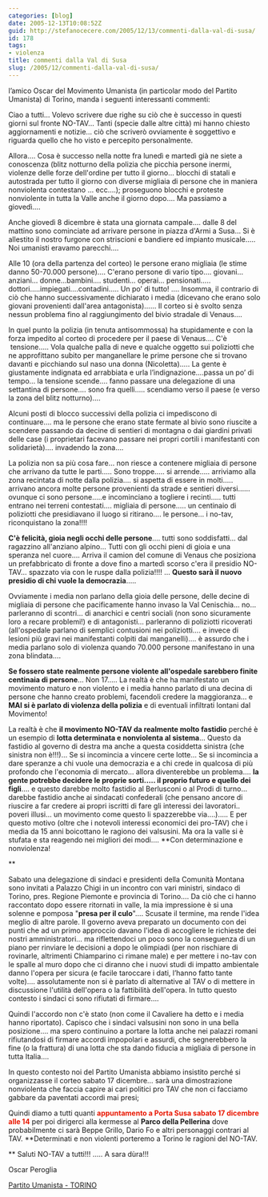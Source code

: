 ```yaml
---
categories: [blog]
date: 2005-12-13T10:08:52Z
guid: http://stefanocecere.com/2005/12/13/commenti-dalla-val-di-susa/
id: 178
tags:
- violenza
title: commenti dalla Val di Susa
slug: /2005/12/commenti-dalla-val-di-susa/
---
```


<img src='/wp-content/NOTAV.jpg' alt='' align='left' />l’amico Oscar del Movimento Umanista (in particolar modo del Partito Umanista) di Torino, manda i seguenti interessanti commenti:

Ciao a tutti… Volevo scrivere due righe su ciò che è successo in questi giorni sul fronte NO-TAV… Tanti (specie dalle altre città) mi hanno chiesto aggiornamenti e notizie… ciò che scriverò ovviamente è soggettivo e riguarda quello che ho visto e percepito personalmente.
  
Allora…. Cosa è successo nella notte fra lunedì e martedì già ne siete a conoscenza (blitz notturno della polizia che picchia persone inermi, violenze delle forze dell'ordine per tutto il giorno… blocchi di statali e autostrada per tutto il giorno con diverse migliaia di persone che in maniera nonviolenta contestano … ecc….); proseguono blocchi e proteste nonviolente in tutta la Valle anche il giorno dopo…. Ma passiamo a giovedì….

Anche giovedì 8 dicembre è stata una giornata campale…. dalle 8 del mattino sono cominciate ad arrivare persone in piazza d'Armi a Susa… Si è allestito il nostro furgone con striscioni e bandiere ed impianto musicale….. Noi umanisti eravamo parecchi….
  
Alle 10 (ora della partenza del corteo) le persone erano migliaia (le stime danno 50-70.000 persone)…. C'erano persone di vario tipo…. giovani… anziani… donne…bambini…. studenti… operai… pensionati….. dottori…..impiegati….contadini….. Un po’ di tutto! …. Insomma, il contrario di ciò che hanno successivamente dichiarato i media (dicevano che erano solo giovani provenienti dall'area antagonista)…… Il corteo si è svolto senza nessun problema fino al raggiungimento del bivio stradale di Venaus….

In quel punto la polizia (in tenuta antisommossa) ha stupidamente e con la forza impedito al corteo di procedere per il paese di Venaus…. C'è  tensione….. Vola qualche palla di neve e qualche oggetto sui poliziotti che ne approfittano subito per manganellare le prime persone che si trovano davanti e picchiando sul naso una donna (Nicoletta)….. La gente è giustamente indignata ed arrabbiata e urla l’indignazione….passa un po’ di tempo… la tensione scende…. fanno passare una delegazione di una settantina di persone…. sono fra quelli….. scendiamo verso il paese (e verso la zona del blitz notturno)….

Alcuni posti di blocco successivi della polizia ci impediscono di continuare…. ma le persone che erano state fermate al bivio sono riuscite a scendere passando da decine di sentieri di montagna o dai giardini privati delle case (i proprietari facevano passare nei propri cortili i manifestanti con solidarietà)…. invadendo la zona….

La polizia non sa più cosa fare… non riesce a contenere migliaia di persone che arrivano da tutte le parti….. Sono troppe….. si arrende….. arriviamo alla zona recintata di notte dalla polizia…. si aspetta di essere in molti….. arrivano ancora molte persone provenienti da strade e sentieri diversi…… ovunque ci sono persone…..e incominciano a togliere i recinti….. tutti entrano nei terreni contestati…. migliaia di persone….. un centinaio di poliziotti che presidiavano il luogo si ritirano…. le persone… i no-tav, riconquistano la zona!!!!

**C'è felicità, gioia negli occhi delle persone**…. tutti sono soddisfatti… dal ragazzino all'anziano alpino… Tutti con gli occhi pieni di gioia e una speranza nel cuore…. Arriva il camion del comune di Venaus che posiziona un prefabbricato di fronte a dove fino a martedì scorso c'era il presidio NO-TAV… spazzato via con le ruspe dalla polizia!!!! … **Questo sarà il nuovo presidio di chi vuole la democrazia**…..

Ovviamente i media non parlano della gioia delle persone, delle decine di migliaia di persone che pacificamente hanno invaso la Val Cenischia… no… parleranno di scontri… di anarchici e centri sociali (non sono sicuramente loro a recare problemi!) e di antagonisti… parleranno di poliziotti ricoverati (all'ospedale parlano di semplici contusioni nei poliziotti…. e invece di lesioni più gravi nei manifestanti colpiti dai manganelli)…. è assurdo che i media parlano solo di violenza quando 70.000 persone manifestano in una zona blindata….

**Se fossero state realmente persone violente all'ospedale sarebbero finite centinaia di persone**… Non 17….. La realtà è che ha manifestato un movimento maturo e non violento e i media hanno parlato di una decina di persone che hanno creato problemi, facendoli credere la maggioranza… e **MAI si è parlato di violenza della polizia** e di eventuali infiltrati lontani dal Movimento!

La realtà è che **il movimento NO-TAV da realmente molto fastidio** perché è un esempio di **lotta determinata e nonviolenta al sistema**… Questo da fastidio al governo di destra ma anche a questa cosiddetta sinistra (che sinistra non è!!!)… Se si incomincia a vincere certe lotte… Se si incomincia a dare speranze a chi vuole una democrazia e a chi crede in qualcosa di più profondo che l'economia di mercato… allora diventerebbe un problema…. **la gente potrebbe decidere le proprie sorti….. il proprio futuro e quello dei figli**…. e questo darebbe molto fastidio al Berlusconi o al Prodi di turno… darebbe fastidio anche ai sindacati confederali (che pensano ancore di riuscire a far credere ai propri iscritti di fare gli interessi dei lavoratori.. poveri illusi… un movimento come questo li spazzerebbe via….)….. E per questo motivo (oltre che i notevoli interessi economici dei pro-TAV) che i media da 15 anni boicottano le ragiono dei valsusini. Ma ora la valle si è stufata e sta reagendo nei migliori dei modi…. **Con determinazione e nonviolenza!
  
** 
  
Sabato una delegazione di sindaci e presidenti della Comunità Montana sono invitati a Palazzo Chigi in un incontro con vari ministri, sindaco di Torino, pres. Regione Piemonte e provincia di Torino…. Da ciò che ci hanno raccontato dopo essere ritornati in valle, la mia impressione è si una solenne e pomposa "**presa per il culo**"…. Scusate il termine, ma rende l'idea meglio di altre parole. Il governo aveva preparato un documento con dei punti che ad un primo approccio davano l'idea di accogliere le richieste dei nostri amministratori… ma riflettendoci un poco sono la conseguenza di un piano per rinviare le decisioni a dopo le olimpiadi (per non rischiare di rovinarle, altrimenti Chiamparino ci rimane male) e per mettere i no-tav con le spalle al muro dopo che ci diranno che i nuovi studi di impatto ambientale danno l'opera per sicura (e facile taroccare i dati, l’hanno fatto tante volte)…. assolutamente non si è parlato di alternative al TAV o di mettere in discussione l'utilità dell'opera o la fattibilità dell'opera. In tutto questo contesto i sindaci ci sono rifiutati di firmare….

Quindi l'accordo non c'è stato (non come il Cavaliere ha detto e i media hanno riportato). Capisco che i sindaci valsusini non sono in una bella posizione…. ma spero continuino a portare la lotta anche nei palazzi romani rifiutandosi di firmare accordi impopolari e assurdi, che segnerebbero la fine (o la frattura) di una lotta che sta dando fiducia a migliaia di persone in tutta Italia….

In questo contesto noi del Partito Umanista abbiamo insistito perché si organizzasse il corteo sabato 17 dicembre… sarà una dimostrazione nonviolenta che faccia capire ai cari politici pro TAV che non ci facciamo gabbare da paventati accordi mai presi;

Quindi diamo a tutti quanti <span style="color: #E91700"><strong>appuntamento a Porta Susa sabato 17 dicembre alle 14</strong></span> per poi dirigerci alla kermesse al **Parco della Pellerina** dove probabilmente ci sarà Beppe Grillo, Dario Fo e altri personaggi contrari al TAV. **Determinati e non violenti porteremo a Torino le ragioni del NO-TAV.
  
** Saluti NO-TAV a tutti!!! ….. A sara dùra!!!
  
Oscar Peroglia
  
[Partito Umanista - TORINO](http://www.partitoumanista.to/)